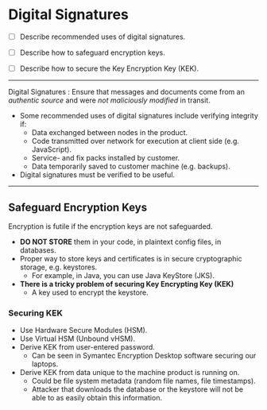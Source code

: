 
# Digital Signatures

- [ ] Describe recommended uses of digital signatures.

- [ ] Describe how to safeguard encryption keys.
- [ ] Describe how to secure the Key Encryption Key (KEK).

---

Digital Signatures
: Ensure that messages and documents come from an *authentic source* and were *not maliciously modified* in transit.

- Some recommended uses of digital signatures include verifying integrity if:
  - Data exchanged between nodes in the product.
  - Code transmitted over network for execution at client side (e.g. JavaScript).
  - Service- and fix packs installed by customer.
  - Data temporarily saved to customer machine (e.g. backups).
- Digital signatures must be verified to be useful.

---

## Safeguard Encryption Keys

Encryption is futile if the encryption keys are not safeguarded.

- **DO NOT STORE** them in your code, in plaintext config files, in databases.
- Proper way to store keys and certificates is in secure cryptographic storage, e.g. keystores.
  - For example, in Java, you can use Java KeyStore (JKS).
- **There is a tricky problem of securing Key Encrypting Key (KEK)**
  - A key used to encrypt the keystore.

### Securing KEK

- Use Hardware Secure Modules (HSM).
- Use Virtual HSM (Unbound vHSM).
- Derive KEK from user-entered password.
  - Can be seen in Symantec Encryption Desktop software securing our laptops.
- Derive KEK from data unique to the machine product is running on.
  - Could be file system metadata (random file names, file timestamps).
  - Attacker that downloads the database or the keystore will not be able to as easily obtain this information.

